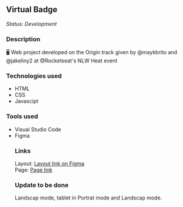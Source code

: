<h2>Virtual Badge</h2>

_Status: Development_

<h3>Description</h3>
<p>
  🖥️ Web project developed on the Origin track given by @maykbrito and @jakeliny2 at @Rocketseat's NLW Heat event
</p>

<h3>Technologies used</h3>
<ul>
  <li>HTML</li>
  <li>CSS</li>
  <li>Javascipt</li>
</ul>

<h3>Tools used</h3>
<ul>
  <li>Visual Studio Code</li>
  <li>Figma</li>
</uol>

<h3>Links</h3>
Layout: <a href="https://www.figma.com/file/QZu923g80I9vmKE3JAUTBe/%5BNLW-Heat---Mission%3A-Origin%5D-DoWhile2021-(Community)?node-id=0%3A1">Layout link on Figma</a><br>
Page: <a href="https://patrick-engelmann.github.io/virtual-badge/">Page link</a>

<h3>Update to be done</h3>
<p>
  Landscap mode, tablet in Portrat mode and Landscap mode.
</p>
